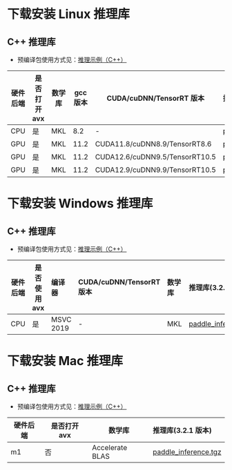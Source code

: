 # 下载安装 Linux 推理库

## C++ 推理库

- 预编译包使用方式见：[推理示例（C++）](../quick_start/cpp_demo.md)

|硬件后端|是否打开 avx|数学库|gcc 版本|CUDA/cuDNN/TensorRT 版本|推理库(3.2.1 版本)|
|--------------|--------------|--------------|--------------|--------------|:-----------------|
|CPU|是|MKL|8.2|-|[paddle_inference.tgz](https://paddle-inference-lib.bj.bcebos.com/3.2.1/cxx_c/Linux/CPU/gcc8.2_avx_mkl/paddle_inference.tgz)|
|GPU|是|MKL|11.2|CUDA11.8/cuDNN8.9/TensorRT8.6|[paddle_inference.tgz](https://paddle-inference-lib.bj.bcebos.com/3.2.1/cxx_c/Linux/GPU/x86-64_gcc11.2_avx_mkl_cuda11.8_cudnn8.9.7-trt8.6.1.6/paddle_inference.tgz)|
|GPU|是|MKL|11.2|CUDA12.6/cuDNN9.5/TensorRT10.5|[paddle_inference.tgz](https://paddle-inference-lib.bj.bcebos.com/3.2.1/cxx_c/Linux/GPU/x86-64_gcc11.2_avx_mkl_cuda12.6_cudnn9.5.1-trt10.5.0.18/paddle_inference.tgz)|
|GPU|是|MKL|11.2|CUDA12.9/cuDNN9.9/TensorRT10.5|[paddle_inference.tgz](https://paddle-inference-lib.bj.bcebos.com/3.2.1/cxx_c/Linux/GPU/x86-64_gcc11.2_avx_mkl_cuda12.9_cudnn9.9.0-trt10.5.0.18/paddle_inference.tgz)|


# 下载安装 Windows 推理库

## C++ 推理库

- 预编译包使用方式见：[推理示例（C++）](../quick_start/cpp_demo.md)

| 硬件后端 | 是否使用 avx |     编译器     |  CUDA/cuDNN/TensorRT 版本  | 数学库  |推理库(3.2.1 版本)   |
|--------------|--------------|:----------------|:--------|:-------------|:-----------------|
| CPU | 是 |  MSVC 2019 | - |MKL|[paddle_inference.zip](https://paddle-inference-lib.bj.bcebos.com/3.2.1/cxx_c/Windows/CPU/x86-64_avx-mkl-vs2019/paddle_inference.zip)|


# 下载安装 Mac 推理库

## C++ 推理库

- 预编译包使用方式见：[推理示例（C++）](../quick_start/cpp_demo.md)

|硬件后端 |是否打开 avx |数学库 |推理库(3.2.1 版本)   |
|----------|----------|----------|:----------------|
|m1 | 否 |Accelerate BLAS |[paddle_inference.tgz](https://paddle-inference-lib.bj.bcebos.com/3.2.1/cxx_c/MacOS/m1_clang_noavx_accelerate_blas/paddle_inference.tgz)|
